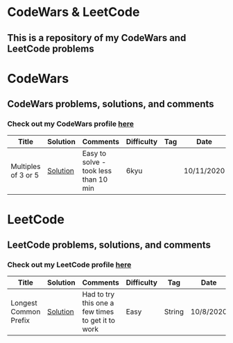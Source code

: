 # CodeWars & LeetCode
## This is a repository of my CodeWars and LeetCode problems 

# CodeWars
## CodeWars problems, solutions, and comments
### Check out my CodeWars profile [here](https://www.codewars.com/users/sarawarnock)

Title | Solution | Comments | Difficulty | Tag | Date
--------- | ------------ | ------------- | ---------- | --- | ----
Multiples of 3 or 5  | [Solution](https://www.codewars.com/kata/514b92a657cdc65150000006/train/javascript) | Easy to solve - took less than 10 min | 6kyu | | 10/11/2020


# LeetCode
## LeetCode problems, solutions, and comments
### Check out my LeetCode profile [here](https://leetcode.com/sarawarnock/)

Title | Solution | Comments | Difficulty | Tag | Date
--------- | ------------ | ------------- | ---------- | --- | ----
Longest Common Prefix | [Solution](https://leetcode.com/problems/longest-common-prefix/) | Had to try this one a few times to get it to work | Easy | String | 10/8/2020
